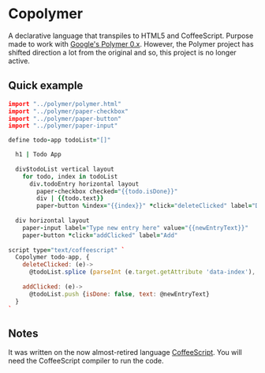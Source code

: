 # Copolymer
A declarative language that transpiles to HTML5 and CoffeeScript. Purpose made to work with [Google's Polymer 0.x](https://www.polymer-project.org/). However, the Polymer project has shifted direction a lot from the original and so, this project is no longer active.


## Quick example
```coffee
import "../polymer/polymer.html"
import "../polymer/paper-checkbox"
import "../polymer/paper-button"
import "../polymer/paper-input"

define todo-app todoList="[]"

  h1 | Todo App
  
  div$todoList vertical layout
    for todo, index in todoList
      div.todoEntry horizontal layout
        paper-checkbox checked="{{todo.isDone}}"
        div | {{todo.text}}
        paper-button %index="{{index}}" *click="deleteClicked" label="Delete"
        
  div horizontal layout
    paper-input label="Type new entry here" value="{{newEntryText}}"
    paper-button *click="addClicked" label="Add"
    
script type="text/coffeescript" `
  Copolymer todo-app, {
    deleteClicked: (e)->
      @todoList.splice (parseInt (e.target.getAttribute 'data-index'), 10), 1
      
    addClicked: (e)->
      @todoList.push {isDone: false, text: @newEntryText}
  }
`
```

## Notes

It was written on the now almost-retired language [CoffeeScript](https://coffeescript.org/). You will need the CoffeeScript compiler to run the code.